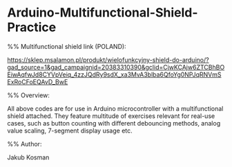 # Arduino-Multifunctional-Shield-Practice

%% Multifunctional shield link (POLAND):

https://sklep.msalamon.pl/produkt/wielofunkcyjny-shield-do-arduino/?gad_source=1&gad_campaignid=20383310390&gclid=CjwKCAjw6ZTCBhBOEiwAqfwJd8CYVpVeiq_4zzJQdRy9sdX_xa3MvA3blba6QfoYg0NPJqRNVmSExRoCFoEQAvD_BwE

%% Overview:

All above codes are for use in Arduino microcontroller with a multifunctional shield attached. They feature multitude of exercises relevant for real-use cases, such as button counting with different debouncing methods, analog value scaling, 7-segment display usage etc.

%% Author:

Jakub Kosman
